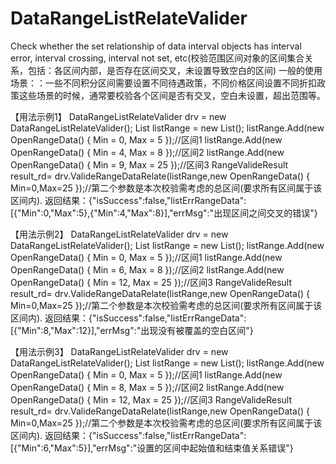# DataRangeListRelateValider
Check whether the set relationship of data interval objects has interval error, interval crossing, interval not set, etc(校验范围区间对象的区间集合关系，包括：各区间内部，是否存在区间交叉，未设置导致空白的区间)
一般的使用场景：：一些不同积分区间需要设置不同待遇政策，不同价格区间设置不同折扣政策这些场景的时候，通常要校验各个区间是否有交叉，空白未设置，超出范围等。

【用法示例1】
 DataRangeListRelateValider drv = new DataRangeListRelateValider();
            List<OpenRangeData> listRange = new List<OpenRangeData>();
            listRange.Add(new OpenRangeData() { Min = 0, Max = 5 });//区间1
            listRange.Add(new OpenRangeData() { Min = 4, Max = 8 });//区间2
            listRange.Add(new OpenRangeData() { Min = 9, Max = 25 });//区间3
            RangeValideResult  result_rd= drv.ValideRangeDataRelate(listRange,new OpenRangeData() { Min=0,Max=25 });//第二个参数是本次校验需考虑的总区间(要求所有区间属于该区间内).
 返回结果：{"isSuccess":false,"listErrRangeData":[{"Min":0,"Max":5},{"Min":4,"Max":8}],"errMsg":"出现区间之间交叉的错误"}
 

【用法示例2】
             DataRangeListRelateValider drv = new DataRangeListRelateValider();
            List<OpenRangeData> listRange = new List<OpenRangeData>();
            listRange.Add(new OpenRangeData() { Min = 0, Max = 5 });//区间1
            listRange.Add(new OpenRangeData() { Min = 6, Max = 8 });//区间2
            listRange.Add(new OpenRangeData() { Min = 12, Max = 25 });//区间3
            RangeValideResult  result_rd= drv.ValideRangeDataRelate(listRange,new OpenRangeData() { Min=0,Max=25 });//第二个参数是本次校验需考虑的总区间(要求所有区间属于该区间内).
 返回结果：{"isSuccess":false,"listErrRangeData":[{"Min":8,"Max":12}],"errMsg":"出现没有被覆盖的空白区间"}
 
 【用法示例3】
             DataRangeListRelateValider drv = new DataRangeListRelateValider();
            List<OpenRangeData> listRange = new List<OpenRangeData>();
            listRange.Add(new OpenRangeData() { Min = 0, Max = 5 });//区间1
            listRange.Add(new OpenRangeData() { Min = 8, Max = 5 });//区间2
            listRange.Add(new OpenRangeData() { Min = 12, Max = 25 });//区间3
            RangeValideResult  result_rd= drv.ValideRangeDataRelate(listRange,new OpenRangeData() { Min=0,Max=25 });//第二个参数是本次校验需考虑的总区间(要求所有区间属于该区间内).
 返回结果：{"isSuccess":false,"listErrRangeData":[{"Min":6,"Max":5}],"errMsg":"设置的区间中起始值和结束值关系错误"}
  
